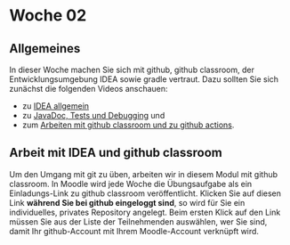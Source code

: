 # Woche 02

## Allgemeines

In dieser Woche machen Sie sich mit github, github classroom, der Entwicklungsumgebung IDEA sowie gradle vertraut. Dazu sollten Sie sich zunächst die folgenden Videos anschauen:

 * zu [IDEA allgemein](https://mediathek.htw-berlin.de/video/Programmieren-2-IDEA-und-gradle/e473c99c6c4ace5ca0211ea9c6ddbdff)
 * zu [JavaDoc, Tests und Debugging](https://mediathek.htw-berlin.de/video/Programmieren-2-JavaDoc-Tests-Debugging/b8517e720b92ee8f4fd0253da4003b60) und
 * zum [Arbeiten mit github classroom und zu github actions](https://mediathek.htw-berlin.de/video/Programmieren-2-Github-und-github-classroom/036e3b2487ed69492f4f31320e79fa3a).
 
 ## Arbeit mit IDEA und github classroom

Um den Umgang mit git zu üben, arbeiten wir in diesem Modul mit github classroom. In Moodle wird jede Woche die Übungsaufgabe als ein Einladungs-Link zu github classroom veröffentlicht. Klicken Sie auf diesen Link **während Sie bei github eingeloggt sind**, so wird für Sie ein individuelles, privates Repository angelegt. Beim ersten Klick auf den Link müssen Sie aus der Liste der Teilnehmenden auswählen, wer Sie sind, damit Ihr github-Account mit Ihrem Moodle-Account verknüpft wird.
